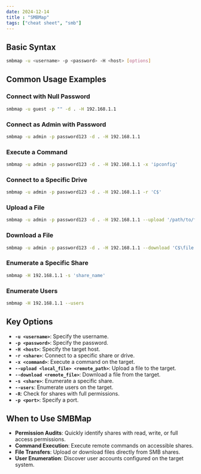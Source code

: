 ```yaml
---
date: 2024-12-14
title : "SMBMap"
tags: ["cheat sheet", "smb"]
---
```



## Basic Syntax

```bash
smbmap -u <username> -p <password> -H <host> [options]
```

## Common Usage Examples

### Connect with Null Password

```bash
smbmap -u guest -p "" -d . -H 192.168.1.1
```

### Connect as Admin with Password

```bash
smbmap -u admin -p password123 -d . -H 192.168.1.1
```

### Execute a Command

```bash
smbmap -u admin -p password123 -d . -H 192.168.1.1 -x 'ipconfig'
```

### Connect to a Specific Drive

```bash
smbmap -u admin -p password123 -d . -H 192.168.1.1 -r 'C$'
```

### Upload a File

```bash
smbmap -u admin -p password123 -d . -H 192.168.1.1 --upload '/path/to/file.txt' 'C$\file.txt'
```

### Download a File

```bash
smbmap -u admin -p password123 -d . -H 192.168.1.1 --download 'C$\file.txt'
```

### Enumerate a Specific Share

```bash
smbmap -H 192.168.1.1 -s 'share_name'
```

### Enumerate Users

```bash
smbmap -H 192.168.1.1 --users
```

## Key Options

- **`-u <username>`**: Specify the username.
- **`-p <password>`**: Specify the password.
- **`-H <host>`**: Specify the target host.
- **`-r <share>`**: Connect to a specific share or drive.
- **`-x <command>`**: Execute a command on the target.
- **`--upload <local_file> <remote_path>`**: Upload a file to the target.
- **`--download <remote_file>`**: Download a file from the target.
- **`-s <share>`**: Enumerate a specific share.
- **`--users`**: Enumerate users on the target.
- **`-R`**: Check for shares with full permissions.
- **`-p <port>`**: Specify a port.

## When to Use SMBMap

- **Permission Audits**: Quickly identify shares with read, write, or full access permissions.
- **Command Execution**: Execute remote commands on accessible shares.
- **File Transfers**: Upload or download files directly from SMB shares.
- **User Enumeration**: Discover user accounts configured on the target system.


